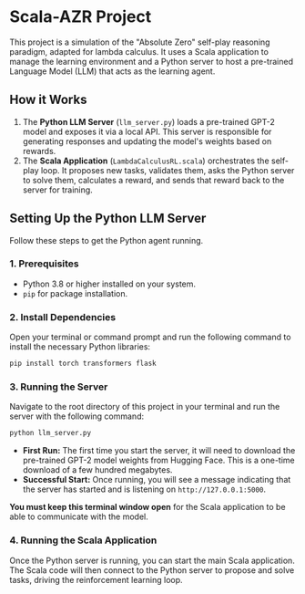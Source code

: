 # Scala-AZR Project

This project is a simulation of the "Absolute Zero" self-play reasoning paradigm, adapted for lambda calculus. It uses a Scala application to manage the learning environment and a Python server to host a pre-trained Language Model (LLM) that acts as the learning agent.

## How it Works

1.  The **Python LLM Server** (`llm_server.py`) loads a pre-trained GPT-2 model and exposes it via a local API. This server is responsible for generating responses and updating the model's weights based on rewards.
2.  The **Scala Application** (`LambdaCalculusRL.scala`) orchestrates the self-play loop. It proposes new tasks, validates them, asks the Python server to solve them, calculates a reward, and sends that reward back to the server for training.

## Setting Up the Python LLM Server

Follow these steps to get the Python agent running.

### 1. Prerequisites

-   Python 3.8 or higher installed on your system.
-   `pip` for package installation.

### 2. Install Dependencies

Open your terminal or command prompt and run the following command to install the necessary Python libraries:

```bash
pip install torch transformers flask
```

### 3. Running the Server

Navigate to the root directory of this project in your terminal and run the server with the following command:

```bash
python llm_server.py
```

-   **First Run:** The first time you start the server, it will need to download the pre-trained GPT-2 model weights from Hugging Face. This is a one-time download of a few hundred megabytes.
-   **Successful Start:** Once running, you will see a message indicating that the server has started and is listening on `http://127.0.0.1:5000`.

**You must keep this terminal window open** for the Scala application to be able to communicate with the model.

### 4. Running the Scala Application

Once the Python server is running, you can start the main Scala application. The Scala code will then connect to the Python server to propose and solve tasks, driving the reinforcement learning loop.

```
